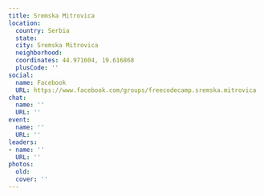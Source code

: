 ```yaml
---
title: Sremska Mitrovica
location:
  country: Serbia
  state: 
  city: Sremska Mitrovica
  neighborhood: 
  coordinates: 44.971604, 19.616868
  plusCode: ''
social:
  name: Facebook
  URL: https://www.facebook.com/groups/freecodecamp.sremska.mitrovica
chat:
  name: ''
  URL: ''
event:
  name: ''
  URL: ''
leaders:
- name: ''
  URL: ''
photos:
  old: 
  cover: ''
---
```

